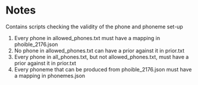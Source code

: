 # Notes

Contains scripts checking the validity of the phone and phoneme set-up

1. Every phone in allowed_phones.txt must have a mapping in phoible_2176.json
2. No phone in allowed_phones.txt can have a prior against it in prior.txt
3. Every phone in all_phones.txt, but not allowed_phones.txt, must have a prior against it in prior.txt
4. Every phoneme that can be produced from phoible_2176.json must have a mapping in phonemes.json
